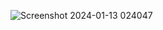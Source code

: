 ![Screenshot 2024-01-13 024047](https://github.com/pacetech90/login-form-transparant/assets/55420029/780b1601-272f-404d-b70a-91d60e93f33e)

